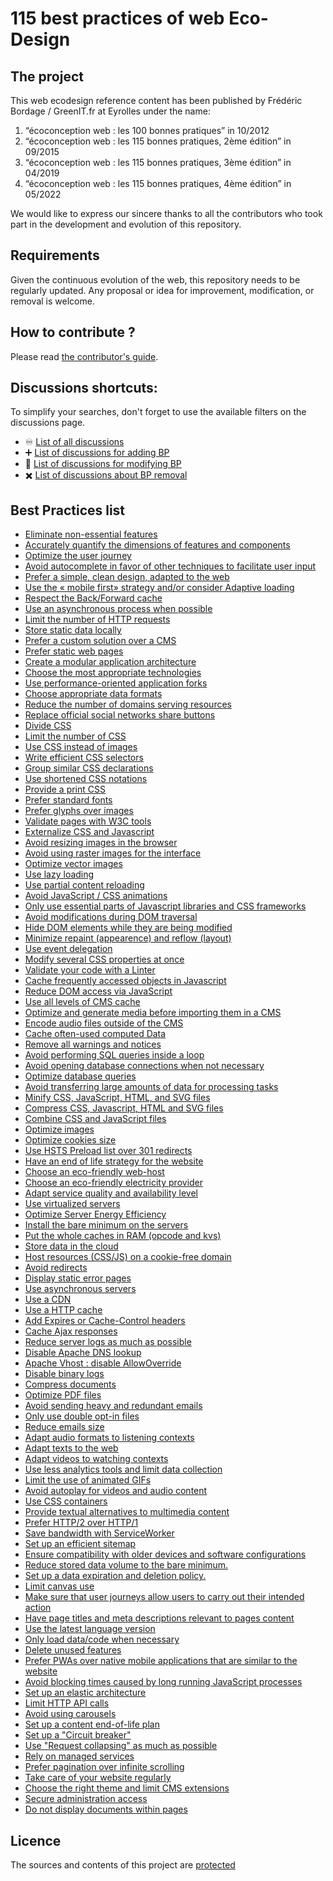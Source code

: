 # 115 best practices of web Eco-Design 

## The project

This web ecodesign reference content has been published by Frédéric Bordage / GreenIT.fr at Eyrolles under the name:

1. “écoconception web : les 100 bonnes pratiques” in 10/2012
2. “écoconception web : les 115 bonnes pratiques, 2ème édition” in 09/2015
3. “écoconception web : les 115 bonnes pratiques, 3ème édition” in 04/2019
4. “écoconception web : les 115 bonnes pratiques, 4ème édition” in 05/2022

We would like to express our sincere thanks to all the contributors who took part in the development and evolution of this repository.

## Requirements

Given the continuous evolution of the web, this repository needs to be regularly updated.
Any proposal or idea for improvement, modification, or removal is welcome.

## How to contribute ?

Please read [the contributor's guide](CONTRIBUTING.md).

## Discussions shortcuts:

To simplify your searches, don't forget to use the available filters on the discussions page.

  - :infinity: [List of all discussions](https://github.com/cnumr/best-practices/discussions)
  - :heavy_plus_sign: [List of discussions for adding BP](https://github.com/cnumr/best-practices/discussions?discussions_q=label%3Aajout)
  - :memo: [List of discussions for modifying BP](https://github.com/cnumr/best-practices/discussions?discussions_q=label%3Amodification)
  - :heavy_multiplication_x: [List of discussions about BP removal](https://github.com/cnumr/best-practices/discussions?discussions_q=label%3Asuppression)

## Best Practices list

* [Eliminate non-essential features](/chapters/BP_001_en.md)
* [Accurately quantify the dimensions of features and components](/chapters/BP_002_en.md)
* [Optimize the user journey](/chapters/BP_003_en.md)
* [Avoid autocomplete in favor of other techniques to facilitate user input](/chapters/BP_004_en.md)
* [Prefer a simple, clean design, adapted to the web](/chapters/BP_005_en.md)
* [Use the « mobile first» strategy and/or consider Adaptive loading](/chapters/BP_006_en.md)
* [Respect the Back/Forward cache](/chapters/BP_007_en.md)
* [Use an asynchronous process when possible](/chapters/BP_008_en.md)
* [Limit the number of HTTP requests](/chapters/BP_009_en.md)
* [Store static data locally](/chapters/BP_010_en.md)
* [Prefer a custom solution over a CMS ](/chapters/BP_011_en.md)
* [Prefer static web pages](/chapters/BP_013_en.md)
* [Create a modular application architecture](/chapters/BP_014_en.md)
* [Choose the most appropriate technologies](/chapters/BP_015_en.md)
* [Use performance-oriented application forks](/chapters/BP_016_en.md)
* [Choose appropriate data formats](/chapters/BP_017_en.md)
* [Reduce the number of domains serving resources](/chapters/BP_018_en.md)
* [Replace official social networks share buttons ](/chapters/BP_019_en.md)
* [Divide CSS](/chapters/BP_021_en.md)
* [Limit the number of CSS](/chapters/BP_022_en.md)
* [Use CSS instead of images](/chapters/BP_023_en.md)
* [Write efficient CSS selectors](/chapters/BP_024_en.md)
* [Group similar CSS declarations](/chapters/BP_025_en.md)
* [Use shortened CSS notations](/chapters/BP_026_en.md)
* [Provide a print CSS ](/chapters/BP_027_en.md)
* [Prefer standard fonts](/chapters/BP_029_en.md)
* [Prefer glyphs over images](/chapters/BP_030_en.md)
* [Validate pages with W3C tools](/chapters/BP_031_en.md)
* [Externalize CSS and Javascript](/chapters/BP_032_en.md)
* [Avoid resizing images in the browser](/chapters/BP_034_en.md)
* [Avoid using raster images for the interface](/chapters/BP_035_en.md)
* [Optimize vector images](/chapters/BP_036_en.md)
* [Use lazy loading](/chapters/BP_037_en.md)
* [Use partial content reloading](/chapters/BP_038_en.md)
* [Avoid JavaScript / CSS animations](/chapters/BP_039_en.md)
* [Only use essential parts of Javascript libraries and CSS frameworks](/chapters/BP_040_en.md)
* [Avoid modifications during DOM traversal](/chapters/BP_041_en.md)
* [Hide DOM elements while they are being modified](/chapters/BP_042_en.md)
* [Minimize repaint (appearence) and reflow (layout)](/chapters/BP_043_en.md)
* [Use event delegation](/chapters/BP_044_en.md)
* [Modify several CSS properties at once](/chapters/BP_045_en.md)
* [Validate your code with a Linter](/chapters/BP_046_en.md)
* [Cache frequently accessed objects in Javascript](/chapters/BP_049_en.md)
* [Reduce DOM access via JavaScript](/chapters/BP_054_en.md)
* [Use all levels of CMS cache](/chapters/BP_057_en.md)
* [Optimize and generate media before importing them in a CMS](/chapters/BP_058_en.md)
* [Encode audio files outside of the CMS](/chapters/BP_060_en.md)
* [Cache often-used computed Data](/chapters/BP_064_en.md)
* [Remove all warnings and notices](/chapters/BP_070_en.md)
* [Avoid performing SQL queries inside a loop](/chapters/BP_072_en.md)
* [Avoid opening database connections when not necessary](/chapters/BP_073_en.md)
* [Optimize database queries](/chapters/BP_075_en.md)
* [Avoid transferring large amounts of data for processing tasks](/chapters/BP_076_en.md)
* [Minify CSS, JavaScript, HTML, and SVG files](/chapters/BP_077_en.md)
* [Compress CSS, Javascript, HTML and SVG files](/chapters/BP_078_en.md)
* [Combine CSS and JavaScript files](/chapters/BP_079_en.md)
* [Optimize images](/chapters/BP_080_en.md)
* [Optimize cookies size](/chapters/BP_082_en.md)
* [Use HSTS Preload list over 301 redirects](/chapters/BP_084_en.md)
* [Have an end of life strategy for the website](/chapters/BP_085_en.md)
* [Choose an eco-friendly web-host](/chapters/BP_086_en.md)
* [Choose an eco-friendly electricity provider](/chapters/BP_087_en.md)
* [Adapt service quality and availability level](/chapters/BP_088_en.md)
* [Use virtualized servers](/chapters/BP_089_en.md)
* [Optimize Server Energy Efficiency](/chapters/BP_090_en.md)
* [Install the bare minimum on the servers](/chapters/BP_091_en.md)
* [Put the whole caches in RAM (opcode and kvs)](/chapters/BP_092_en.md)
* [Store data in the cloud](/chapters/BP_093_en.md)
* [Host resources (CSS/JS) on a cookie-free domain](/chapters/BP_094_en.md)
* [Avoid redirects](/chapters/BP_095_en.md)
* [Display static error pages](/chapters/BP_096_en.md)
* [Use asynchronous servers](/chapters/BP_097_en.md)
* [Use a CDN](/chapters/BP_098_en.md)
* [Use a HTTP cache](/chapters/BP_099_en.md)
* [Add Expires or Cache-Control headers](/chapters/BP_101_en.md)
* [Cache Ajax responses](/chapters/BP_102_en.md)
* [Reduce server logs as much as possible](/chapters/BP_103_en.md)
* [Disable Apache DNS lookup](/chapters/BP_104_en.md)
* [Apache Vhost : disable AllowOverride](/chapters/BP_105_en.md)
* [Disable binary logs](/chapters/BP_106_en.md)
* [Compress documents](/chapters/BP_107_en.md)
* [Optimize PDF files](/chapters/BP_108_en.md)
* [Avoid sending heavy and redundant emails](/chapters/BP_109_en.md)
* [Only use double opt-in files](/chapters/BP_110_en.md)
* [Reduce emails size](/chapters/BP_111_en.md)
* [Adapt audio formats to listening contexts](/chapters/BP_112_en.md)
* [Adapt texts to the web](/chapters/BP_113_en.md)
* [Adapt videos to watching contexts](/chapters/BP_114_en.md)
* [Use less analytics tools and limit data collection](/chapters/BP_4001_en.md)
* [Limit the use of animated GIFs](/chapters/BP_4002_en.md)
* [Avoid autoplay for videos and audio content](/chapters/BP_4003_en.md)
* [Use CSS containers](/chapters/BP_4004_en.md)
* [Provide textual alternatives to multimedia content](/chapters/BP_4005_en.md)
* [Prefer HTTP/2 over HTTP/1](/chapters/BP_4006_en.md)
* [Save bandwidth with ServiceWorker](/chapters/BP_4007_en.md)
* [Set up an efficient sitemap](/chapters/BP_4008_en.md)
* [Ensure compatibility with older devices and software configurations](/chapters/BP_4009_en.md)
* [Reduce stored data volume to the bare minimum.](/chapters/BP_4011_en.md)
* [Set up a data expiration and deletion policy.](/chapters/BP_4012_en.md)
* [Limit canvas use](/chapters/BP_4013_en.md)
* [Make sure that user journeys allow users to carry out their intended action](/chapters/BP_4014_en.md)
* [Have page titles and meta descriptions relevant to pages content](/chapters/BP_4015_en.md)
* [Use the latest language version](/chapters/BP_4016_en.md)
* [Only load data/code when necessary](/chapters/BP_4017_en.md)
* [Delete unused features](/chapters/BP_4018_en.md)
* [Prefer PWAs over native mobile applications that are similar to the website](/chapters/BP_4019_en.md)
* [Avoid blocking times caused by long running JavaScript processes](/chapters/BP_4020_en.md)
* [Set up an elastic architecture](/chapters/BP_4021_en.md)
* [Limit HTTP API calls](/chapters/BP_4022_en.md)
* [Avoid using carousels](/chapters/BP_4030_en.md)
* [Set up a content end-of-life plan](/chapters/BP_4031_en.md)
* [Set up a "Circuit breaker"](/chapters/BP_4032_en.md)
* [Use "Request collapsing" as much as possible](/chapters/BP_4033_en.md)
* [Rely on managed services](/chapters/BP_4034_en.md)
* [Prefer pagination over infinite scrolling](/chapters/BP_4035_en.md)
* [Take care of your website regularly](/chapters/BP_4036_en.md)
* [Choose the right theme and limit CMS extensions](/chapters/BP_4037_en.md)
* [Secure administration access](/chapters/BP_4038_en.md)
* [Do not display documents within pages](/chapters/BP_4039_en.md)

## Licence

The sources and contents of this project are [protected](LICENCE.md)
